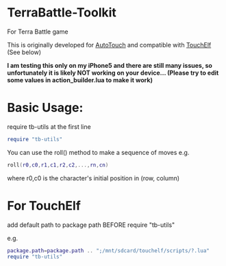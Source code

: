 # TerraBattle-Toolkit

For Terra Battle game

This is originally developed for [AutoTouch](https://autotouch.net/) and compatible with [TouchElf](http://www.touchelf.com/) (See below)

**I am testing this only on my iPhone5 and there are still many issues, so unfortunately it is likely NOT working on your device... (Please try to edit some values in action_builder.lua to make it work)**

# Basic Usage:
require tb-utils at the first line
```lua
require "tb-utils"
```
You can use the roll() method to make a sequence of moves
e.g.
```lua
roll(r0,c0,r1,c1,r2,c2,...,rn,cn)
```
where r0,c0 is the character's initial position in (row, column)

# For TouchElf
add default path to package path BEFORE require "tb-utils"

e.g.
```lua
package.path=package.path .. ";/mnt/sdcard/touchelf/scripts/?.lua"
require "tb-utils"
```

